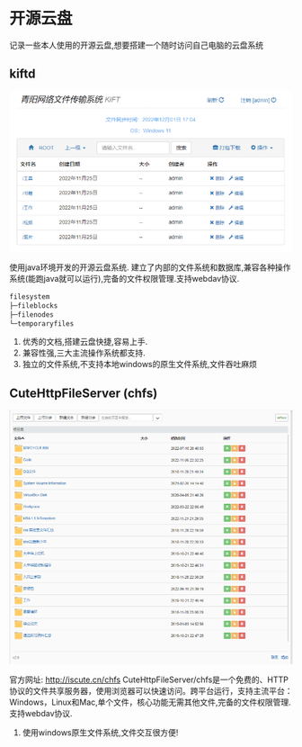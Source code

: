 # 开源云盘

记录一些本人使用的开源云盘,想要搭建一个随时访问自己电脑的云盘系统

## kiftd

![](20221201171029.png)

使用java环境开发的开源云盘系统. 建立了内部的文件系统和数据库,兼容各种操作系统(能跑java就可以运行),完备的文件权限管理.支持webdav协议.

```
filesystem
├─fileblocks
├─filenodes
└─temporaryfiles
```

1. 优秀的文档,搭建云盘快捷,容易上手.
2. 兼容性强,三大主流操作系统都支持.
3. 独立的文件系统,不支持本地windows的原生文件系统,文件吞吐麻烦

## CuteHttpFileServer (chfs)

![](20221201172113.png)

官方网址: http://iscute.cn/chfs
CuteHttpFileServer/chfs是一个免费的、HTTP协议的文件共享服务器，使用浏览器可以快速访问。跨平台运行，支持主流平台：Windows，Linux和Mac,单个文件，核心功能无需其他文件,完备的文件权限管理.支持webdav协议.

1. 使用windows原生文件系统,文件交互很方便!